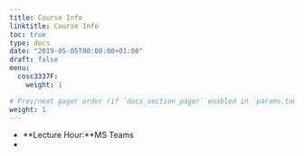 ```yaml
---
title: Course Info
linktitle: Course Info
toc: true
type: docs
date: "2019-05-05T00:00:00+01:00"
draft: false
menu:
  cosc3337F:
    weight: 1

# Prev/next pager order (if `docs_section_pager` enabled in `params.toml`)
weight: 1
---
```


*   **Lecture Hour:**MS Teams 
*  